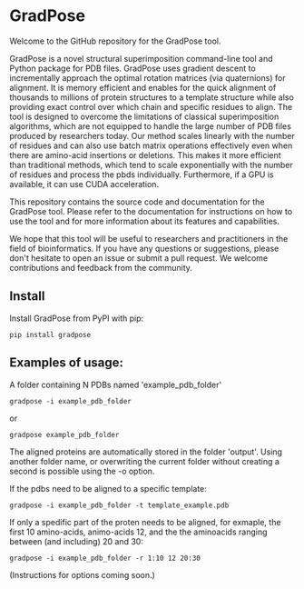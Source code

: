 # GradPose

Welcome to the GitHub repository for the GradPose tool.

GradPose is a novel structural superimposition command-line tool and Python package for PDB files. GradPose uses gradient descent to incrementally approach the optimal rotation matrices (via quaternions) for alignment.  It is memory efficient and enables for the quick alignment of thousands to millions of protein structures to a template structure while also providing exact control over which chain and specific residues to align. The tool is designed to overcome the limitations of classical superimposition algorithms, which are not equipped to handle the large number of PDB files produced by researchers today. Our method scales linearly with the number of residues and can also use batch matrix operations effectively even when there are amino-acid insertions or deletions. This makes it more efficient than traditional methods, which tend to scale exponentially with the number of residues and process the pbds individually. Furthermore, if a GPU is available, it can use CUDA acceleration.

This repository contains the source code and documentation for the GradPose tool. Please refer to the documentation for instructions on how to use the tool and for more information about its features and capabilities.

We hope that this tool will be useful to researchers and practitioners in the field of bioinformatics. If you have any questions or suggestions, please don't hesitate to open an issue or submit a pull request. We welcome contributions and feedback from the community.

## Install

Install GradPose from PyPI with pip:
    
```
pip install gradpose
```


## Examples of usage:

A folder containing N PDBs named 'example_pdb_folder'

```
gradpose -i example_pdb_folder
```
or
```
gradpose example_pdb_folder
```
The aligned proteins are automatically stored in the folder 'output'. Using another folder name, or overwriting the current folder without creating a second is possible using the -o option. 


If the pdbs need to be aligned to a specific template:
```
gradpose -i example_pdb_folder -t template_example.pdb
```

If only a spedific part of the proten needs to be aligned, for exmaple, the first 10 amino-acids, animo-acids 12, and the the aminoacids ranging between (and including) 20 and 30:

```
gradpose -i example_pdb_folder -r 1:10 12 20:30
```

(Instructions for options coming soon.)